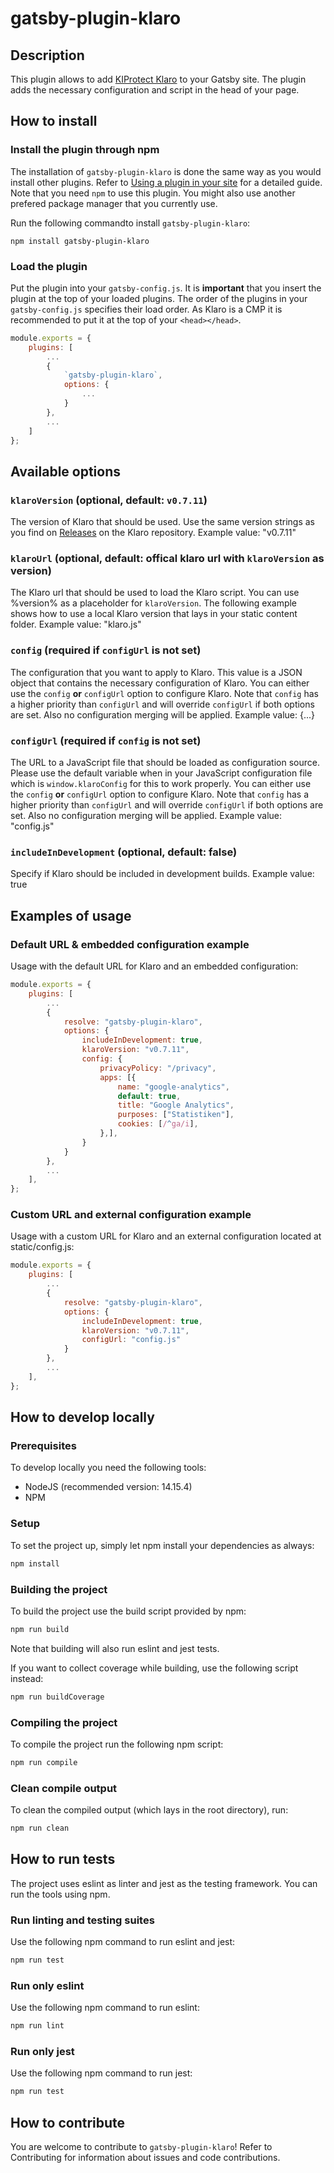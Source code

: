 # gatsby-plugin-klaro

## Description
This plugin allows to add [KIProtect Klaro](https://github.com/kiprotect/klaro) to your Gatsby site.
The plugin adds the necessary configuration and script in the head of your page.

## How to install

### Install the plugin through npm
The installation of `gatsby-plugin-klaro` is done the same way as you would install other plugins.
Refer to [Using a plugin in your site](https://www.gatsbyjs.com/docs/how-to/plugins-and-themes/using-a-plugin-in-your-site/) for a detailed guide.
Note that you need `npm` to use this plugin. You might also use another prefered package manager that you currently use.

Run the following commandto install `gatsby-plugin-klaro`:
```
npm install gatsby-plugin-klaro
```

### Load the plugin
Put the plugin into your `gatsby-config.js`. It is **important** that you insert the plugin at the top of
your loaded plugins. The order of the plugins in your `gatsby-config.js` specifies their load order.
As Klaro is a CMP it is recommended to put it at the top of your `<head></head>`.

```javascript
module.exports = {
    plugins: [
        ...
        {
            `gatsby-plugin-klaro`,
            options: {
                ...
            }
        },
        ...
    ]
};
```

## Available options

### `klaroVersion` (optional, default: `v0.7.11`)
The version of Klaro that should be used. Use the same version strings as you find
on [Releases](https://github.com/kiprotect/klaro/releases) on the Klaro repository.
Example value: "v0.7.11"

### `klaroUrl` (optional, default: offical klaro url with `klaroVersion` as version)
The Klaro url that should be used to load the Klaro script.
You can use %version% as a placeholder for `klaroVersion`.
The following example shows how to use a local Klaro version that lays in your static content folder.
Example value: "klaro.js"

### `config` (required if `configUrl` is not set)
The configuration that you want to apply to Klaro.
This value is a JSON object that contains the necessary configuration of Klaro.
You can either use the `config` **or** `configUrl` option to configure Klaro.
Note that `config` has a higher priority than `configUrl` and will override `configUrl`
if both options are set. Also no configuration merging will be applied.
Example value: {...}

### `configUrl` (required if `config` is not set)
The URL to a JavaScript file that should be loaded as configuration source.
Please use the default variable when in your JavaScript configuration file
which is `window.klaroConfig` for this to work properly.
You can either use the `config` **or** `configUrl` option to configure Klaro.
Note that `config` has a higher priority than `configUrl` and will override `configUrl`
if both options are set. Also no configuration merging will be applied.
Example value: "config.js"


### `includeInDevelopment` (optional, default: false)
Specify if Klaro should be included in development builds.
Example value: true

## Examples of usage

### Default URL & embedded configuration example
Usage with the default URL for Klaro and an embedded configuration:
```javascript
module.exports = {
    plugins: [
        ...
        {
            resolve: "gatsby-plugin-klaro",
            options: {
                includeInDevelopment: true,
                klaroVersion: "v0.7.11",
                config: {
                    privacyPolicy: "/privacy",
                    apps: [{
                        name: "google-analytics",
                        default: true,
                        title: "Google Analytics",
                        purposes: ["Statistiken"],
                        cookies: [/^ga/i],
                    },],
                }
            }
        },
        ...
    ],
};
```

### Custom URL and external configuration example
Usage with a custom URL for Klaro and an external configuration located at static/config.js:
```javascript
module.exports = {
    plugins: [
        ...
        {
            resolve: "gatsby-plugin-klaro",
            options: {
                includeInDevelopment: true,
                klaroVersion: "v0.7.11",
                configUrl: "config.js"
            }
        },
        ...
    ],
};
```

## How to develop locally

### Prerequisites
To develop locally you need the following tools:
 - NodeJS (recommended version: 14.15.4)
 - NPM

### Setup
To set the project up, simply let npm install your dependencies as always:
```bash
npm install
```

### Building the project
To build the project use the build script provided by npm:
```bash
npm run build
```
Note that building will also run eslint and jest tests.

If you want to collect coverage while building, use the following script instead:
```bash
npm run buildCoverage
```

### Compiling the project
To compile the project run the following npm script:
```bash
npm run compile
```

### Clean compile output
To clean the compiled output (which lays in the root directory), run:
```bash
npm run clean
```

## How to run tests
The project uses eslint as linter and jest as the testing framework.
You can run the tools using npm.

### Run linting and testing suites
Use the following npm command to run eslint and jest:
```bash
npm run test
```

### Run only eslint
Use the following npm command to run eslint:
```bash
npm run lint
```

### Run only jest
Use the following npm command to run jest:
```bash
npm run test
```

## How to contribute
You are welcome to contribute to `gatsby-plugin-klaro`! Refer to Contributing for information about issues and code contributions.
